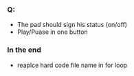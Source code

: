 ### Q:
* The pad should sign his status (on/off)
* Play/Puase in one button

### In the end
* reaplce hard code file name in for loop